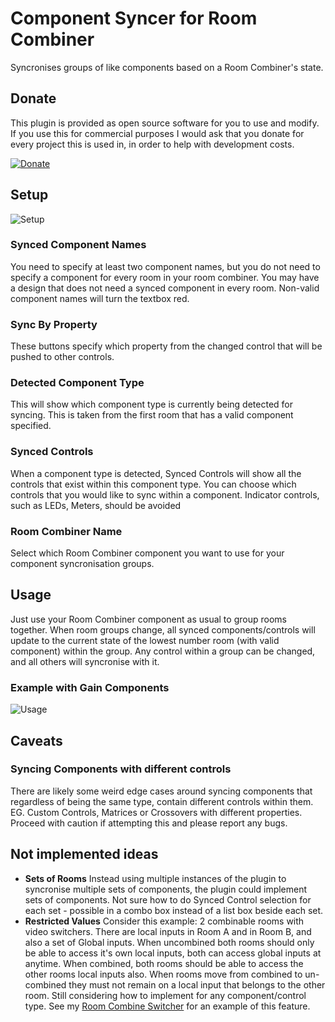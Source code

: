 # Component Syncer for Room Combiner

Syncronises groups of like components based on a Room Combiner's state.

## Donate

This plugin is provided as open source software for you to use and modify.  If you use this for commercial purposes I would ask that you donate for every project this is used in, in order to help with development costs.

[![Donate](https://img.shields.io/badge/Donate-PayPal-green.svg)](https://www.paypal.com/cgi-bin/webscr?cmd=_s-xclick&hosted_button_id=ZYF826FYE4R8E&source=url)

## Setup

![Setup](https://github.com/jcerecke/Component-Syncer-for-Room-Combiner/raw/master/images/setup.gif)

### Synced Component Names

You need to specify at least two component names, but you do not need to specify a component for every room in your room combiner. You may have a design that does not need a synced component in every room. Non-valid component names will turn the textbox red.

### Sync By Property

These buttons specify which property from the changed control that will be pushed to other controls.

### Detected Component Type

This will show which component type is currently being detected for syncing. This is taken from the first room that has a valid component specified.

### Synced Controls

When a component type is detected, Synced Controls will show all the controls that exist within this component type. You can choose which controls that you would like to sync within a component. Indicator controls, such as LEDs, Meters, should be avoided

### Room Combiner Name

Select which Room Combiner component you want to use for your component syncronisation groups.

## Usage

Just use your Room Combiner component as usual to group rooms together. When room groups change, all synced components/controls will update to the current state of the lowest number room (with valid component) within the group. Any control within a group can be changed, and all others will syncronise with it.

### Example with Gain Components

![Usage](https://github.com/jcerecke/Component-Syncer-for-Room-Combiner/raw/master/images/usage.gif)

## Caveats

### Syncing Components with different controls

There are likely some weird edge cases around syncing components that regardless of being the same type, contain different controls within them.  EG. Custom Controls, Matrices or Crossovers with different properties.  Proceed with caution if attempting this and please report any bugs.

## Not implemented ideas

- **Sets of Rooms** Instead using multiple instances of the plugin to syncronise multiple sets of components, the plugin could implement sets of components. Not sure how to do Synced Control selection for each set - possible in a combo box instead of a list box beside each set.
- **Restricted Values** Consider this example: 2 combinable rooms with video switchers. There are local inputs in Room A and in Room B, and also a set of Global inputs. When uncombined both rooms should only be able to access it's own local inputs, both can access global inputs at anytime. When combined, both rooms should be able to access the other rooms local inputs also. When rooms move from combined to un-combined they must not remain on a local input that belongs to the other room. Still considering how to implement for any component/control type. See my [Room Combine Switcher](https://github.com/jcerecke/Switcher-Room-Combiner) for an example of this feature.
